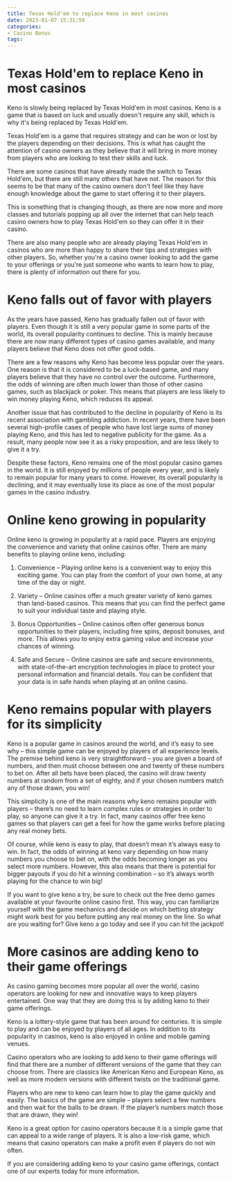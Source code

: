 ```yaml
---
title: Texas Hold'em to replace Keno in most casinos 
date: 2023-01-07 15:31:59
categories:
- Casino Bonus
tags:
---
```



#  Texas Hold'em to replace Keno in most casinos 

Keno is slowly being replaced by Texas Hold'em in most casinos. Keno is a game that is based on luck and usually doesn't require any skill, which is why it's being replaced by Texas Hold'em.

Texas Hold'em is a game that requires strategy and can be won or lost by the players depending on their decisions. This is what has caught the attention of casino owners as they believe that it will bring in more money from players who are looking to test their skills and luck.

There are some casinos that have already made the switch to Texas Hold'em, but there are still many others that have not. The reason for this seems to be that many of the casino owners don't feel like they have enough knowledge about the game to start offering it to their players.

This is something that is changing though, as there are now more and more classes and tutorials popping up all over the internet that can help teach casino owners how to play Texas Hold'em so they can offer it in their casino.

There are also many people who are already playing Texas Hold'em in casinos who are more than happy to share their tips and strategies with other players. So, whether you're a casino owner looking to add the game to your offerings or you're just someone who wants to learn how to play, there is plenty of information out there for you.

#  Keno falls out of favor with players 

As the years have passed, Keno has gradually fallen out of favor with players. Even though it is still a very popular game in some parts of the world, its overall popularity continues to decline. This is mainly because there are now many different types of casino games available, and many players believe that Keno does not offer good odds.

There are a few reasons why Keno has become less popular over the years. One reason is that it is considered to be a luck-based game, and many players believe that they have no control over the outcome. Furthermore, the odds of winning are often much lower than those of other casino games, such as blackjack or poker. This means that players are less likely to win money playing Keno, which reduces its appeal.

Another issue that has contributed to the decline in popularity of Keno is its recent association with gambling addiction. In recent years, there have been several high-profile cases of people who have lost large sums of money playing Keno, and this has led to negative publicity for the game. As a result, many people now see it as a risky proposition, and are less likely to give it a try.

Despite these factors, Keno remains one of the most popular casino games in the world. It is still enjoyed by millions of people every year, and is likely to remain popular for many years to come. However, its overall popularity is declining, and it may eventually lose its place as one of the most popular games in the casino industry.

#  Online keno growing in popularity 

Online keno is growing in popularity at a rapid pace. Players are enjoying the convenience and variety that online casinos offer. There are many benefits to playing online keno, including:

1) Convenience – Playing online keno is a convenient way to enjoy this exciting game. You can play from the comfort of your own home, at any time of the day or night.

2) Variety – Online casinos offer a much greater variety of keno games than land-based casinos. This means that you can find the perfect game to suit your individual taste and playing style.

3) Bonus Opportunities – Online casinos often offer generous bonus opportunities to their players, including free spins, deposit bonuses, and more. This allows you to enjoy extra gaming value and increase your chances of winning.

4) Safe and Secure – Online casinos are safe and secure environments, with state-of-the-art encryption technologies in place to protect your personal information and financial details. You can be confident that your data is in safe hands when playing at an online casino.

#  Keno remains popular with players for its simplicity 

Keno is a popular game in casinos around the world, and it’s easy to see why – this simple game can be enjoyed by players of all experience levels. The premise behind keno is very straightforward – you are given a board of numbers, and then must choose between one and twenty of these numbers to bet on. After all bets have been placed, the casino will draw twenty numbers at random from a set of eighty, and if your chosen numbers match any of those drawn, you win!

This simplicity is one of the main reasons why keno remains popular with players – there’s no need to learn complex rules or strategies in order to play, so anyone can give it a try. In fact, many casinos offer free keno games so that players can get a feel for how the game works before placing any real money bets.

Of course, while keno is easy to play, that doesn’t mean it’s always easy to win. In fact, the odds of winning at keno vary depending on how many numbers you choose to bet on, with the odds becoming longer as you select more numbers. However, this also means that there is potential for bigger payouts if you do hit a winning combination – so it’s always worth playing for the chance to win big!

If you want to give keno a try, be sure to check out the free demo games available at your favourite online casino first. This way, you can familiarize yourself with the game mechanics and decide on which betting strategy might work best for you before putting any real money on the line. So what are you waiting for? Give keno a go today and see if you can hit the jackpot!

#  More casinos are adding keno to their game offerings

As casino gaming becomes more popular all over the world, casino operators are looking for new and innovative ways to keep players entertained. One way that they are doing this is by adding keno to their game offerings.

Keno is a lottery-style game that has been around for centuries. It is simple to play and can be enjoyed by players of all ages. In addition to its popularity in casinos, keno is also enjoyed in online and mobile gaming venues.

Casino operators who are looking to add keno to their game offerings will find that there are a number of different versions of the game that they can choose from. There are classics like American Keno and European Keno, as well as more modern versions with different twists on the traditional game.

Players who are new to keno can learn how to play the game quickly and easily. The basics of the game are simple – players select a few numbers and then wait for the balls to be drawn. If the player’s numbers match those that are drawn, they win!

Keno is a great option for casino operators because it is a simple game that can appeal to a wide range of players. It is also a low-risk game, which means that casino operators can make a profit even if players do not win often.

If you are considering adding keno to your casino game offerings, contact one of our experts today for more information.